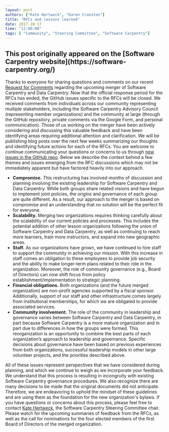 ```yaml
---
layout: post
authors: ["Kate Hertweck", "Karen Cranston"]
title: "RFCs and lessons learned"
date: 2017-10-17
time: "12:00:00"
tags: [ "Community", "Steering Committee", "Software Carpentry"]
---
```


<h2>This post originally appeared on the [Software Carpentry website](https://software-carpentry.org/)</h2>

Thanks to everyone for sharing questions and comments on our recent 
[Request for Comments](https://github.com/carpentries/2017Merger) 
regarding the upcoming merger of Software Carpentry and Data Carpentry. 
Now that the official response period for the RFCs has ended, the GitHub 
issues specific to the RFCs will be closed. We received comments from 
individuals across our community representing multiple stakeholders, including 
the Software Carpentry Advisory Council (representing member organizations) 
and the community at large (through the GitHub repository, private comments 
via the Google Form, and personal communication). Those of us working on the 
merger have been actively considering and discussing this valuable feedback 
and have been identifying areas requiring additional attention and clarification. 
We will be publishing blog posts over the next few weeks summarizing our thoughts 
and identifying future actions for each of the RFCs. You are welcome to continue 
communicating your questions or concerns to us through 
[new issues in the GitHub repo](https://github.com/carpentries/2017Merger/issues). 
Below we describe the context behind a few themes and issues emerging from the 
RFC discussions which may not be immediately apparent but have factored heavily 
into our approach.

* **Compromise.** This restructuring has involved months of discussion and planning 
involving the existing leadership for Software Carpentry and Data Carpentry. 
While both groups share related visions and have begun to implement joint policies, 
the origins and governance of each group are quite different. As a result, our 
approach to  the merger is based on compromise and an understanding that no 
solution will be the perfect fit for everyone. 
* **Scalability.** Merging two organizations requires thinking carefully about 
the scalability of our current policies and processes. This includes the 
potential addition of other lesson organizations following the union of 
Software Carpentry and Data Carpentry, as well as continuing to reach more 
learners, train more instructors, and expand into new geographic areas. 
* **Staff.** As our organizations have grown, we have continued to hire staff 
to support the community in achieving our mission. With this increase in staff 
comes an obligation to these employees to provide job security and the ability 
to make longer-term plans related to their role in the organization. Moreover, 
the role of community governance (e.g., Board of Directors) can now shift focus 
from policy establishment/implementation to strategic planning.
* **Financial obligations.** Both organizations (and the future merged organization) 
are non-profit agencies supported by a fiscal sponsor. Additionally, support of 
our staff and other infrastructure comes largely from institutional memberships, 
for which we are obligated to provide associated services. 
* **Community involvement.** The role of the community in leadership and governance 
varies between Software Carpentry and Data Carpentry, in part because Software 
Carpentry is a more mature organization and in part due to differences in how 
the groups were formed. This reorganization is an opportunity to combine the best 
parts of each organization’s approach to leadership and governance. Specific decisions 
about governance have been based on previous experiences from both organizations, 
successful leadership models in other large volunteer projects, and the priorities 
described above.

All of these issues represent perspectives that we have considered during planning, 
and which we continue to weigh as we incorporate your feedback. We understand that this process
is resulting in incongruity with existing Software Carpentry governance procedures. 
We also recognize there are many decisions to be made that the original documents did 
not anticipate. Therefore, we are endeavoring to uphold the mindset of these guidelines 
and are using them as the foundation for the new organization's bylaws. If you have questions 
or concerns about this process, please feel free to contact 
[Kate Hertweck](mailto:k8hertweck@gmail.com), the Software Carpentry Steering Committee chair. 
Please watch for 
the upcoming summaries of feedback from the RFCs, as well as the call for nominations 
for the four elected members of the first Board of Directors of the merged organization. 
